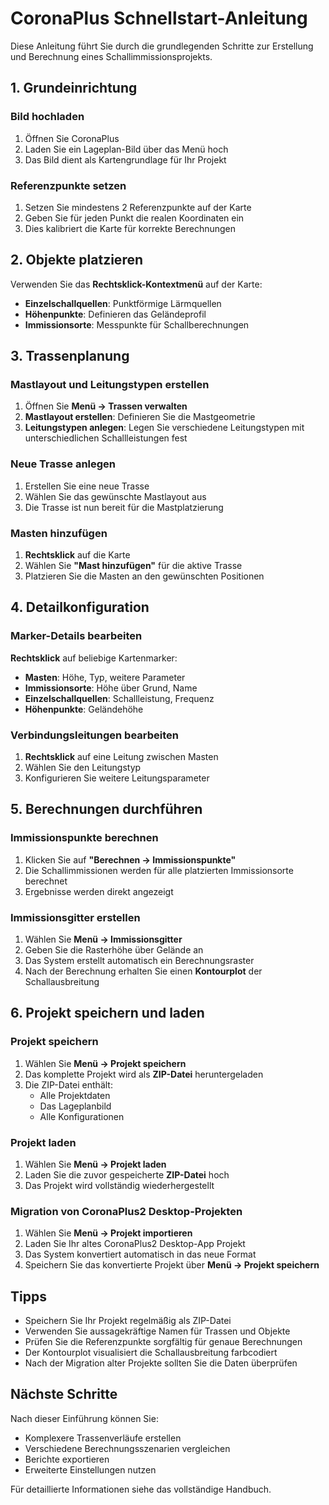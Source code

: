 # CoronaPlus Schnellstart-Anleitung

Diese Anleitung führt Sie durch die grundlegenden Schritte zur Erstellung und Berechnung eines Schallimmissionsprojekts.

## 1. Grundeinrichtung

### Bild hochladen
1. Öffnen Sie CoronaPlus
2. Laden Sie ein Lageplan-Bild über das Menü hoch
3. Das Bild dient als Kartengrundlage für Ihr Projekt

### Referenzpunkte setzen
1. Setzen Sie mindestens 2 Referenzpunkte auf der Karte
2. Geben Sie für jeden Punkt die realen Koordinaten ein
3. Dies kalibriert die Karte für korrekte Berechnungen

## 2. Objekte platzieren

Verwenden Sie das **Rechtsklick-Kontextmenü** auf der Karte:

- **Einzelschallquellen**: Punktförmige Lärmquellen
- **Höhenpunkte**: Definieren das Geländeprofil  
- **Immissionsorte**: Messpunkte für Schallberechnungen

## 3. Trassenplanung

### Mastlayout und Leitungstypen erstellen
1. Öffnen Sie **Menü → Trassen verwalten**
2. **Mastlayout erstellen**: Definieren Sie die Mastgeometrie
3. **Leitungstypen anlegen**: Legen Sie verschiedene Leitungstypen mit unterschiedlichen Schallleistungen fest

### Neue Trasse anlegen
1. Erstellen Sie eine neue Trasse
2. Wählen Sie das gewünschte Mastlayout aus
3. Die Trasse ist nun bereit für die Mastplatzierung

### Masten hinzufügen
1. **Rechtsklick** auf die Karte
2. Wählen Sie **"Mast hinzufügen"** für die aktive Trasse
3. Platzieren Sie die Masten an den gewünschten Positionen

## 4. Detailkonfiguration

### Marker-Details bearbeiten
**Rechtsklick** auf beliebige Kartenmarker:
- **Masten**: Höhe, Typ, weitere Parameter
- **Immissionsorte**: Höhe über Grund, Name
- **Einzelschallquellen**: Schallleistung, Frequenz
- **Höhenpunkte**: Geländehöhe

### Verbindungsleitungen bearbeiten
1. **Rechtsklick** auf eine Leitung zwischen Masten
2. Wählen Sie den Leitungstyp
3. Konfigurieren Sie weitere Leitungsparameter

## 5. Berechnungen durchführen

### Immissionspunkte berechnen
1. Klicken Sie auf **"Berechnen → Immissionspunkte"**
2. Die Schallimmissionen werden für alle platzierten Immissionsorte berechnet
3. Ergebnisse werden direkt angezeigt

### Immissionsgitter erstellen
1. Wählen Sie **Menü → Immissionsgitter**
2. Geben Sie die Rasterhöhe über Gelände an
3. Das System erstellt automatisch ein Berechnungsraster
4. Nach der Berechnung erhalten Sie einen **Kontourplot** der Schallausbreitung

## 6. Projekt speichern und laden

### Projekt speichern
1. Wählen Sie **Menü → Projekt speichern**
2. Das komplette Projekt wird als **ZIP-Datei** heruntergeladen
3. Die ZIP-Datei enthält:
   - Alle Projektdaten
   - Das Lageplanbild
   - Alle Konfigurationen

### Projekt laden
1. Wählen Sie **Menü → Projekt laden**
2. Laden Sie die zuvor gespeicherte **ZIP-Datei** hoch
3. Das Projekt wird vollständig wiederhergestellt

### Migration von CoronaPlus2 Desktop-Projekten
1. Wählen Sie **Menü → Projekt importieren**
2. Laden Sie Ihr altes CoronaPlus2 Desktop-App Projekt
3. Das System konvertiert automatisch in das neue Format
4. Speichern Sie das konvertierte Projekt über **Menü → Projekt speichern**

## Tipps

- Speichern Sie Ihr Projekt regelmäßig als ZIP-Datei
- Verwenden Sie aussagekräftige Namen für Trassen und Objekte
- Prüfen Sie die Referenzpunkte sorgfältig für genaue Berechnungen
- Der Kontourplot visualisiert die Schallausbreitung farbcodiert
- Nach der Migration alter Projekte sollten Sie die Daten überprüfen

## Nächste Schritte

Nach dieser Einführung können Sie:
- Komplexere Trassenverläufe erstellen
- Verschiedene Berechnungsszenarien vergleichen
- Berichte exportieren
- Erweiterte Einstellungen nutzen

Für detaillierte Informationen siehe das vollständige Handbuch.